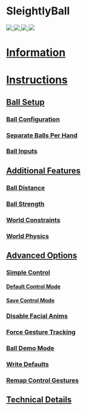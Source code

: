 # SleightlyBall

<a href="https://github.com/JustSleightly/SleightlyBall/stargazers"><img src="https://img.shields.io/github/stars/justsleightly/sleightlyball"> <a href="https://github.com/JustSleightly/SleightlyBall/tags"><img src="https://img.shields.io/github/tag/justsleightly/sleightlyball"> <a href="https://github.com/justsleightly/sleightlyball/releases/latest"><img src="https://img.shields.io/github/release/justsleightly/sleightlyball"> <a href="https://github.com/JustSleightly/SleightlyBall/issues"><img src="https://img.shields.io/github/issues/justsleightly/sleightlyball">

# Information

# Instructions

## Ball Setup

### Ball Configuration

### Separate Balls Per Hand

### Ball Inputs

## Additional Features

### Ball Distance

### Ball Strength

### World Constraints

### World Physics

## Advanced Options

### Simple Control

#### Default Control Mode

#### Save Control Mode

### Disable Facial Anims

### Force Gesture Tracking

### Ball Demo Mode

### Write Defaults

### Remap Control Gestures

## Technical Details
